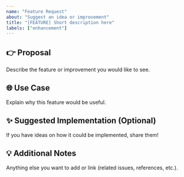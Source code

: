 ```yaml
---
name: "Feature Request"
about: "Suggest an idea or improvement"
title: "[FEATURE] Short description here"
labels: ["enhancement"]
---
```


## 👉 Proposal

Describe the feature or improvement you would like to see.

## 🌐 Use Case

Explain why this feature would be useful.

## ✨ Suggested Implementation (Optional)

If you have ideas on how it could be implemented, share them!

## 💡 Additional Notes

Anything else you want to add or link (related issues, references, etc.).
